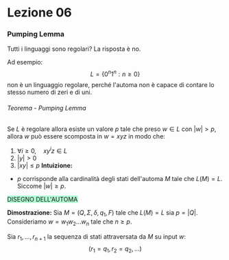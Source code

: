 # Lezione 06
### Pumping Lemma
Tutti i linguaggi sono regolari? La risposta è no.

Ad esempio:
$$L=\{0^{n}1^{n}:n\ge0\}$$
non è un linguaggio regolare, perché l'automa non è capace di contare lo stesso numero di zeri e di uni.
###### Teorema - Pumping Lemma
Se $L$ è regolare allora esiste un valore $p$ tale che preso $w\in L$ con $|w|>p,$ allora $w$ può essere scomposta in $w=xyz$ in modo che:
1. $\forall i \ge 0,\quad xy^{i}z\in L$
2. $|y|>0$
3. $|xy|\le p$
**Intuizione:**
- $p$ corrisponde alla cardinalità degli stati dell'automa $M$ tale che $L(M)=L.$ Siccome $|w|\ge p.$

<span style="background:#affad1">DISEGNO DELL'AUTOMA</span>

**Dimostrazione:**
Sia $M=(Q,\Sigma,\delta,q_{1},F)$ tale che $L(M)=L$ sia $p=|Q|.$ Consideriamo $w=w_{1}w_{2}...w_{n}$ tale che $n\ge p.$

Sia $r_{1},...,r_{n+1}$ la sequenza di stati attraversata da $M$ su input $w$: $$(r_{1}=q_{1},r_{2}=q_{2},...)$$
